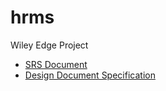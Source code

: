 # hrms
Wiley Edge Project

- [SRS Document](https://docs.google.com/document/d/1fkNdEDur0l6lCySa23kwxHXXHrweqkYpaEesiXzD-Ic/edit)
- [Design Document Specification](https://docs.google.com/document/d/1EL6fFw3rVUjiEUXnqmF_r9gZhaKSoCtnuHVwPhfEdhE/edit?usp=sharing)